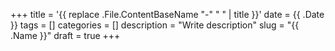 +++
title = '{{ replace .File.ContentBaseName "-" " " | title }}'
date = {{ .Date }}
tags = []
categories = []
description = "Write description"
slug = "{{ .Name }}"
draft = true
+++
